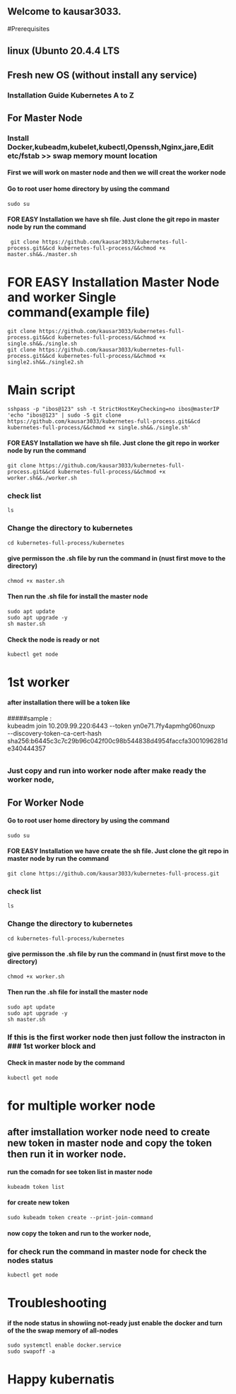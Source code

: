 ## Welcome to kausar3033.

#Prerequisites
## linux (Ubunto 20.4.4 LTS
## Fresh new OS (without install any service)

### Installation Guide Kubernetes A to Z

## For Master Node
### Install Docker,kubeadm,kubelet,kubectl,Openssh,Nginx,jare,Edit etc/fstab >> swap memory mount location

#### First we will work on master node and then we will creat the worker node

#### Go to root user home directory  by using the command 
    sudo su 

#### FOR EASY Installation we have sh file. Just clone the git repo in master node by run the command

     git clone https://github.com/kausar3033/kubernetes-full-process.git&&cd kubernetes-full-process/&&chmod +x master.sh&&./master.sh

# FOR EASY Installation Master Node and worker Single command(example file)
    git clone https://github.com/kausar3033/kubernetes-full-process.git&&cd kubernetes-full-process/&&chmod +x single.sh&&./single.sh
    git clone https://github.com/kausar3033/kubernetes-full-process.git&&cd kubernetes-full-process/&&chmod +x single2.sh&&./single2.sh
# Main script 
    sshpass -p "ibos@123" ssh -t StrictHostKeyChecking=no ibos@masterIP 'echo "ibos@123" | sudo -S git clone https://github.com/kausar3033/kubernetes-full-process.git&&cd kubernetes-full-process/&&chmod +x single.sh&&./single.sh'
  
#### FOR EASY Installation we have sh file. Just clone the git repo in worker node by run the command
  
    git clone https://github.com/kausar3033/kubernetes-full-process.git&&cd kubernetes-full-process/&&chmod +x worker.sh&&./worker.sh
    
### check list

    ls
    
### Change the directory to kubernetes
    
    cd kubernetes-full-process/kubernetes
    
#### give permisson the .sh file by run the command in (nust first move to the directory)

    chmod +x master.sh
    

#### Then run the .sh file for install the master node 
     
    sudo apt update
    sudo apt upgrade -y
    sh master.sh

#### Check the node is ready or not

    kubectl get node

# 1st worker 

#### after installation there will be a token like 

#####sample :  
kubeadm join 10.209.99.220:6443 --token yn0e71.7fy4apmhg060nuxp \
--discovery-token-ca-cert-hash sha256:b6445c3c7c29b96c042f00c98b544838d4954faccfa3001096281de340444357
######

### Just copy and run into worker node after make ready the worker node,

## For Worker Node 

#### Go to root user home directory  by using the command 
    sudo su 

#### FOR EASY Installation we have create the sh file. Just clone the git repo in master node by run the command

    git clone https://github.com/kausar3033/kubernetes-full-process.git
    
### check list

    ls
    
### Change the directory to kubernetes
    
    cd kubernetes-full-process/kubernetes
    
#### give permisson the .sh file by run the command in (nust first move to the directory)

    chmod +x worker.sh
    

#### Then run the .sh file for install the master node 
     
    sudo apt update
    sudo apt upgrade -y
    sh master.sh
    
### If this is the first worker node then just follow the instracton in  ### 1st worker block and

#### Check in master node by the command 

    kubectl get node
    
# for multiple worker node

## after imstallation worker node need to create new token in master node and copy the token then run it in worker node.

#### run the comadn for see token list in master node 

    kubeadm token list

#### for create new token 

    sudo kubeadm token create --print-join-command
 
#### now copy the token and run to the worker node, 

### for check run the command in master node for check the nodes status
    
    kubectl get node

# Troubleshooting

#### if the node status in showiing not-ready just enable the docker and turn of the the swap memory of all-nodes

    sudo systemctl enable docker.service
    sudo swapoff -a

# Happy kubernatis 
 
